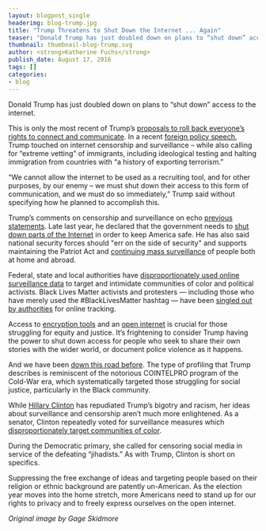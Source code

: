 ```yaml
---
layout: blogpost_single
headerimg: blog-trump.jpg
title: "Trump Threatens to Shut Down the Internet ... Again"
teaser: "Donald Trump has just doubled down on plans to “shut down” access to the internet."
thumbnail: thumbnail-blog-trump.svg
author: <strong>Katherine Fuchs</strong>
publish_date: August 17, 2016
tags: []
categories:
- blog
---
```


Donald Trump has just doubled down on plans to “shut down” access to the internet.

This is only the most recent of Trump’s [proposals to roll back everyone’s rights to connect and communicate](https://internet2016.net/blog/trump-shutting-down-internet.html). In a recent [foreign policy speech](https://assets.donaldjtrump.com/DJT_Radical_Islam_Speech.pdf), Trump touched on internet censorship and surveillance – while also calling for “extreme vetting” of immigrants, including ideological testing and halting immigration from countries with “a history of exporting terrorism.”

“We cannot allow the internet to be used as a recruiting tool, and for other purposes, by our enemy – we must shut down their access to this form of communication, and we must do so immediately,” Trump said without specifying how he planned to accomplish this.

Trump’s comments on censorship and surveillance on echo [previous statements](https://internet2016.net/voter-guide/). Late last year, he declared that the government needs to [shut down parts of the Internet](http://time.com/4150891/republican-debate-donald-trump-internet/) in order to keep America safe. He has also said national security forces should "err on the side of security" and supports maintaining the Patriot Act and [continuing mass surveillance](http://www.cnn.com/2015/12/01/politics/donald-trump-nsa-surveillance/) of people both at home and abroad. 

Federal, state and local authorities have [disproportionately used online surveillance data](https://www.eff.org/deeplinks/2014/02/history-surveillance-and-black-community) to target and intimidate communities of color and political activists. Black Lives Matter activists and protesters — including those who have merely used the #BlackLivesMatter hashtag — have been [singled out by authorities](https://www.newamerica.org/weekly/115/stingray-surveillance/) for online tracking.  

Access to [encryption tools](https://techcrunch.com/2016/05/06/to-the-next-potus-for-communities-of-color-encryption-is-a-civil-right/) and an [open internet](http://www.savetheinternet.com/blog/2016/07/14/ruling-gives-communities-of-color-more-opportunities) is crucial for those struggling for equity and justice. It’s frightening to consider Trump having the power to shut down access for people who seek to share their own stories with the wider world, or document police violence as it happens. 

And we have been [down this road before](https://internet2016.net/blog/trump-mistreatment-press-people-of-color.html). The type of profiling that Trump describes is reminiscent of the notorious COINTELPRO program of the Cold-War era, which systematically targeted those struggling for social justice, particularly in the Black community. 

While [Hillary Clinton](https://internet2016.net/voter-guide/) has repudiated Trump’s bigotry and racism, her ideas about surveillance and censorship aren’t much more enlightened. As a senator, Clinton repeatedly voted for surveillance measures which [disproportionately target communities of color](http://www.freepress.net/blog/2016/08/10/surveillance-is-not-colorblind). 

During the Democratic primary, she called for censoring social media in service of the defeating “jihadists.” As with Trump, Clinton is short on specifics.

Suppressing the free exchange of ideas and targeting people based on their religion or ethnic background are patently un-American. As the election year moves into the home stretch, more Americans need to stand up for our rights to privacy and to freely express ourselves on the open internet.

*Original image by Gage Skidmore*
